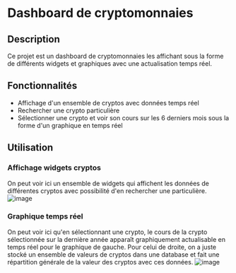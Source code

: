 # Dashboard de cryptomonnaies

## Description
Ce projet est un dashboard de cryptomonnaies les affichant sous la forme de différents widgets et graphiques avec une actualisation temps réel.

## Fonctionnalités

- Affichage d'un ensemble de cryptos avec données temps réel
- Rechercher une crypto particulière
- Sélectionner une crypto et voir son cours sur les 6 derniers mois sous la forme d'un graphique en temps réel

## Utilisation

### Affichage widgets cryptos

On peut voir ici un ensemble de widgets qui affichent les données de différentes cryptos avec possibilité d'en rechercher une particulière.
![image](https://github.com/user-attachments/assets/55b3309e-03f9-4268-8ca9-2b1385c99613)

### Graphique temps réel
On peut voir ici qu'en sélectionnant une crypto, le cours de la crypto sélectionnée sur la dernière année apparaît graphiquement actualisable en temps réel pour le graphique de gauche. Pour celui de droite, on a juste stocké un ensemble de valeurs de cryptos dans une database et fait une répartition générale de la valeur des cryptos avec ces données. 
![image](https://github.com/user-attachments/assets/f6ca213b-4f7e-43ff-ab4a-9e64538277fa)








